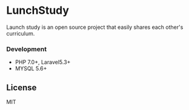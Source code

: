 # LunchStudy
Launch study is an open source project that easily shares each other's curriculum.

### Development

- PHP 7.0+, Laravel5.3+
- MYSQL 5.6+

License
----

MIT
